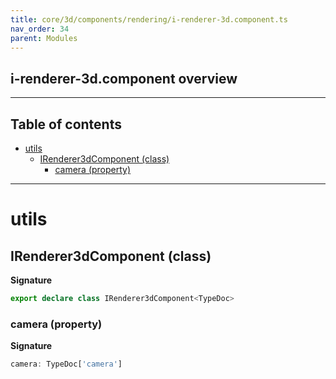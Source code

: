 ```yaml
---
title: core/3d/components/rendering/i-renderer-3d.component.ts
nav_order: 34
parent: Modules
---
```


## i-renderer-3d.component overview

---

<h2 class="text-delta">Table of contents</h2>

- [utils](#utils)
  - [IRenderer3dComponent (class)](#irenderer3dcomponent-class)
    - [camera (property)](#camera-property)

---

# utils

## IRenderer3dComponent (class)

**Signature**

```ts
export declare class IRenderer3dComponent<TypeDoc>
```

### camera (property)

**Signature**

```ts
camera: TypeDoc['camera']
```
